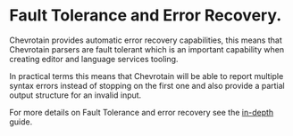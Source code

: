 # Fault Tolerance and Error Recovery.

Chevrotain provides automatic error recovery capabilities, this means
that Chevrotain parsers are fault tolerant which is an important capability
when creating editor and language services tooling.

In practical terms this means that Chevrotain will be able to report multiple
syntax errors instead of stopping on the first one and also provide
a partial output structure for an invalid input.

For more details on Fault Tolerance and error recovery see
the [in-depth](https://sap.github.io/chevrotain/docs/tutorial/step4_fault_tolerance.html) guide.
